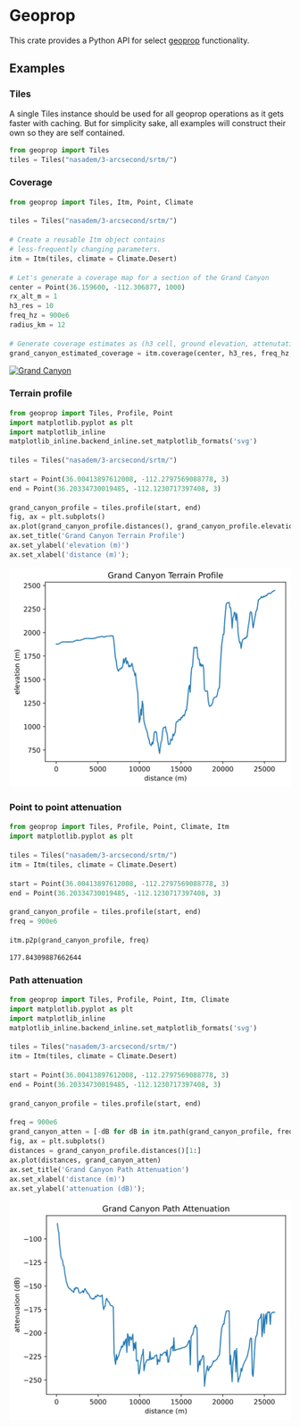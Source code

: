 # Geoprop

This crate provides a Python API for select [geoprop] functionality.

[geoprop]: https://github.com/novalabsxyz/geoprop

## Examples

### Tiles

A single Tiles instance should be used for all geoprop operations as it gets faster with caching. But for simplicity sake, all examples will construct their own so they are self contained.


```python
from geoprop import Tiles
tiles = Tiles("nasadem/3-arcsecond/srtm/")
```

### Coverage


```python
from geoprop import Tiles, Itm, Point, Climate

tiles = Tiles("nasadem/3-arcsecond/srtm/")

# Create a reusable Itm object contains 
# less-frequently changing parameters.
itm = Itm(tiles, climate = Climate.Desert)

# Let's generate a coverage map for a section of the Grand Canyon
center = Point(36.159600, -112.306877, 1000)
rx_alt_m = 1
h3_res = 10
freq_hz = 900e6
radius_km = 12

# Generate coverage estimates as (h3 cell, ground elevation, attenutation dBs)
grand_canyon_estimated_coverage = itm.coverage(center, h3_res, freq_hz, radius_km, rx_alt_m, rx_threshold_db = None)
```

[![Grand Canyon](https://github.com/JayKickliter/geoprop-py/assets/2551201/0dd53033-eaf7-4560-bb5c-d05cbc3be660)](https://kepler.gl/#/demo?mapUrl=https://gist.githubusercontent.com/JayKickliter/5b99561a9658e62d67474b3a6eff52a1/raw/48d45ff01bd4908c46296c3445aef07068b1b2a9/grand-canyon-kepler.gl.json)

### Terrain profile


```python
from geoprop import Tiles, Profile, Point
import matplotlib.pyplot as plt
import matplotlib_inline
matplotlib_inline.backend_inline.set_matplotlib_formats('svg')

tiles = Tiles("nasadem/3-arcsecond/srtm/")

start = Point(36.00413897612008, -112.2797569088778, 3)
end = Point(36.20334730019485, -112.1230717397408, 3)

grand_canyon_profile = tiles.profile(start, end)
fig, ax = plt.subplots()
ax.plot(grand_canyon_profile.distances(), grand_canyon_profile.elevation())
ax.set_title('Grand Canyon Terrain Profile')
ax.set_ylabel('elevation (m)')
ax.set_xlabel('distance (m)');
```


    
![svg](README_files/README_9_0.svg)
    


### Point to point attenuation


```python
from geoprop import Tiles, Profile, Point, Climate, Itm
import matplotlib.pyplot as plt

tiles = Tiles("nasadem/3-arcsecond/srtm/")
itm = Itm(tiles, climate = Climate.Desert)

start = Point(36.00413897612008, -112.2797569088778, 3)
end = Point(36.20334730019485, -112.1230717397408, 3)

grand_canyon_profile = tiles.profile(start, end)
freq = 900e6

itm.p2p(grand_canyon_profile, freq)
```




    177.84309887662644



### Path attenuation


```python
from geoprop import Tiles, Profile, Point, Itm, Climate
import matplotlib.pyplot as plt
import matplotlib_inline
matplotlib_inline.backend_inline.set_matplotlib_formats('svg')

tiles = Tiles("nasadem/3-arcsecond/srtm/")
itm = Itm(tiles, climate = Climate.Desert)

start = Point(36.00413897612008, -112.2797569088778, 3)
end = Point(36.20334730019485, -112.1230717397408, 3)

grand_canyon_profile = tiles.profile(start, end)

freq = 900e6
grand_canyon_atten = [-dB for dB in itm.path(grand_canyon_profile, freq)]
fig, ax = plt.subplots()
distances = grand_canyon_profile.distances()[1:]
ax.plot(distances, grand_canyon_atten)
ax.set_title('Grand Canyon Path Attenuation')
ax.set_xlabel('distance (m)')
ax.set_ylabel('attenuation (dB)');
```


    
![svg](README_files/README_13_0.svg)
    



```python


```
